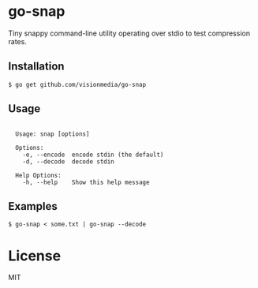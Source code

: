 
# go-snap

 Tiny snappy command-line utility operating over stdio to test compression rates.

## Installation

```
$ go get github.com/visionmedia/go-snap
```

## Usage

```

  Usage: snap [options]

  Options:
    -e, --encode  encode stdin (the default)
    -d, --decode  decode stdin

  Help Options:
    -h, --help    Show this help message

```

## Examples

```
$ go-snap < some.txt | go-snap --decode
```

# License

 MIT